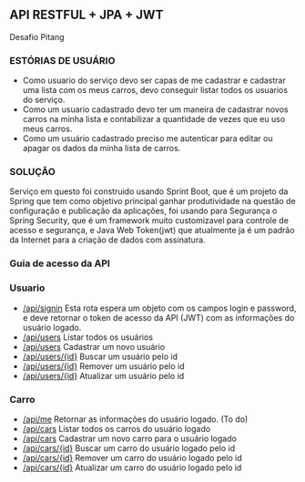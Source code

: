## API RESTFUL + JPA + JWT
Desafio Pitang 

###  ESTÓRIAS DE USUÁRIO 
* Como  usuario do serviço devo ser capas de me cadastrar e cadastrar uma lista com os meus carros, devo conseguir listar todos os usuarios do serviço. 
* Como um usuario cadastrado devo ter um maneira de cadastrar novos carros na minha lista e contabilizar a quantidade de vezes que eu uso meus carros.
* Como um usuário cadastrado preciso me autenticar para editar ou apagar os dados da minha lista de carros.


### SOLUÇÃO
Serviço  em questo foi  construido usando Sprint Boot, que é um projeto da Spring que tem como objetivo principal ganhar produtividade na questão de configuração e publicação da aplicações, foi usando para Segurança o Spring Security, que é um framework muito customizavel para controle de acesso e segurança, e Java Web Token(jwt) que atualmente ja é um padrão da Internet para a criação de dados com assinatura.  


### Guia de acesso da API 
### Usuario
* [/api/signin](http://google.com) Esta rota espera um objeto com os campos login e password, e deve retornar o token de acesso da API (JWT) com as informações do usuário logado. 
* [/api/users](http://google.com) Listar todos os usuários
* [/api/users](http://google.com) Cadastrar um novo usuário 
* [/api/users/{id}](http://google.com) Buscar um usuário pelo id
* [/api/users/{id}](http://google.com) Remover um usuário pelo id
* [/api/users/{id}](http://google.com) Atualizar um usuário pelo id

### Carro
* [/api/me](#) Retornar as informações do usuário logado. (To do)
* [/api/cars](http://google.com) Listar todos os carros do usuário logado 
* [/api/cars](http://google.com) Cadastrar um novo carro para o usuário logado 
* [/api/cars/{id}](http://google.com) Buscar um carro do usuário logado pelo id 
* [/api/cars/{id}](http://google.com) Remover um carro do usuário logado pelo id 
* [/api/cars/{id}](http://google.com) Atualizar um carro do usuário logado pelo id



